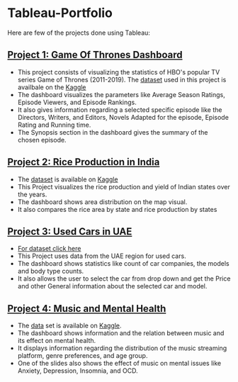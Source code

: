 # Tableau-Portfolio

Here are few of the projects done using Tableau:

## [Project 1: Game Of Thrones Dashboard](https://public.tableau.com/app/profile/mohammed.tanzeel/viz/GameofThrones_16842333948890/Dashboard1)

* This project consists of visualizing the statistics of HBO's popular TV series Game of Thrones (2011-2019). The [dataset](https://www.kaggle.com/datasets/ca187be982b5ac45ad5e1f44c29b9d079e29b51b0928fec30b1d8de71976eda9) used in this project is availbale on the [Kaggle](https://www.kaggle.com/datasets/ca187be982b5ac45ad5e1f44c29b9d079e29b51b0928fec30b1d8de71976eda9)
* The dashboard visualizes the parameters like Average Season Ratings, Episode Viewers, and Episode Rankings.
* It also gives information regarding a selected specific episode like the Directors, Writers, and Editors, Novels Adapted for the episode, Episode Rating and Running time.
* The Synopsis section in the dashboard gives the summary of the chosen episode.

## [Project 2: Rice Production in India](https://public.tableau.com/app/profile/mohammed.tanzeel/viz/RiceProductioninIndia_16841646588010/Dashboard1)

* The [dataset](https://www.kaggle.com/datasets/ankanhore545/district-wise-major-crops-production-in-india) is available on [Kaggle](https://www.kaggle.com/datasets/ankanhore545/district-wise-major-crops-production-in-india)
* This Project visualizes the rice production and yield of Indian states over the years.
* The dashboard shows area distribution on the map visual.
* It also compares the rice area by state and rice production by states

## [Project 3: Used Cars in UAE](https://public.tableau.com/app/profile/mohammed.tanzeel/viz/UsedCarsinUAE/Dashboard1)
* [For dataset click here](https://docs.google.com/spreadsheets/d/1wpgbIaz3BrvokVzpMru4XQjH4pFtE5uKPmVj1q4lMAo/edit?usp=sharing)
* This Project uses data from the UAE region for used cars.
* The dashboard shows statistics like count of car companies, the models and body type counts.
* It also allows the user to select the car from drop down and get the Price and other General information about the selected car and model.

## [Project 4: Music and Mental Health](https://public.tableau.com/app/profile/mohammed.tanzeel/viz/MusicandMentalhealth_16840743295360/Story1)

* The [data](https://www.kaggle.com/datasets/catherinerasgaitis/mxmh-survey-results) set is available on [Kaggle](https://www.kaggle.com/datasets/catherinerasgaitis/mxmh-survey-results).
* The dashboard shows information and the relation between music and its effect on mental health.
* It displays information regarding the distribution of the music streaming platform, genre preferences, and age group.
* One of the slides also shows the effect of music on mental issues like Anxiety, Depression, Insomnia, and OCD.
  
